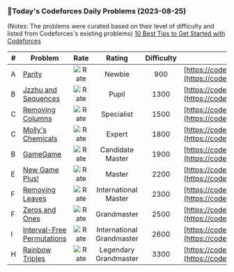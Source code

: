 ### 🌟Today's Codeforces Daily Problems (2023-08-25)
(Notes: The problems were curated based on their level of difficulty and listed from Codeforces's existing problems)
[10 Best Tips to Get Started with Codeforces](https://github.com/ika9810/Codeforces-Daily-Problems/blob/main/10%20Best%20Tips%20to%20Get%20Started%20with%20Codeforces.md)

| # | Problem | Rate| Rating | Difficulty | Contest |
|---| ----- | :--------: | :----------: | :----------: | ---------- |
|A|[Parity](https://codeforces.com/contest/1110/problem/A)|![Rate](https://img.shields.io/badge/Newbie-900-lightgrey)|Newbie|900|[https://codeforces.com/contest/1110](https://codeforces.com/contest/1110)|
|B|[Jzzhu and Sequences](https://codeforces.com/contest/450/problem/B)|![Rate](https://img.shields.io/badge/Pupil-1300-brightgreen)|Pupil|1300|[https://codeforces.com/contest/450](https://codeforces.com/contest/450)|
|C|[Removing Columns](https://codeforces.com/contest/496/problem/C)|![Rate](https://img.shields.io/badge/Specialist-1500-9cf)|Specialist|1500|[https://codeforces.com/contest/496](https://codeforces.com/contest/496)|
|C|[Molly's Chemicals](https://codeforces.com/contest/776/problem/C)|![Rate](https://img.shields.io/badge/Expert-1800-blue)|Expert|1800|[https://codeforces.com/contest/776](https://codeforces.com/contest/776)|
|B|[GameGame](https://codeforces.com/contest/1383/problem/B)|![Rate](https://img.shields.io/badge/Candidate%20Master-1900-blueviolet)|Candidate Master|1900|[https://codeforces.com/contest/1383](https://codeforces.com/contest/1383)|
|E|[New Game Plus!](https://codeforces.com/contest/1415/problem/E)|![Rate](https://img.shields.io/badge/Master-2200-orange)|Master|2200|[https://codeforces.com/contest/1415](https://codeforces.com/contest/1415)|
|F|[Removing Leaves](https://codeforces.com/contest/1385/problem/F)|![Rate](https://img.shields.io/badge/International%20Master-2300-orange)|International Master|2300|[https://codeforces.com/contest/1385](https://codeforces.com/contest/1385)|
|F|[Zeros and Ones](https://codeforces.com/contest/1734/problem/F)|![Rate](https://img.shields.io/badge/Grandmaster-2500-red)|Grandmaster|2500|[https://codeforces.com/contest/1734](https://codeforces.com/contest/1734)|
|I|[Interval-Free Permutations](https://codeforces.com/contest/1089/problem/I)|![Rate](https://img.shields.io/badge/International%20Grandmaster-2600-red)|International Grandmaster|2600|[https://codeforces.com/contest/1089](https://codeforces.com/contest/1089)|
|H|[Rainbow Triples](https://codeforces.com/contest/1408/problem/H)|![Rate](https://img.shields.io/badge/Legendary%20Grandmaster-3300-red)|Legendary Grandmaster|3300|[https://codeforces.com/contest/1408](https://codeforces.com/contest/1408)|
